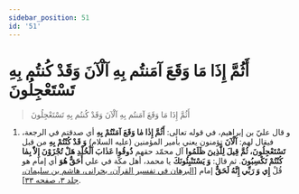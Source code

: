 ```yaml
---
sidebar_position: 51
id: '51'
---
```


# أَثُمَّ إِذَا مَا وَقَعَ آمَنتُم بِهِ آلْآنَ وَقَدْ كُنتُم بِهِ تَسْتَعْجِلُونَ

> أَثُمَّ إِذَا مَا وَقَعَ آمَنتُم بِهِ آلْآنَ وَقَدْ كُنتُم بِهِ تَسْتَعْجِلُونَ

1. و قال عليّ بن إبراهيم، في قوله تعالى: **أَثُمَّ إِذٰا مٰا وَقَعَ آمَنْتُمْ بِهِ**‌ أي
   صدقتم في الرجعة، فيقال لهم: **آلْآنَ**‌ تؤمنون يعني بأمير المؤمنين
   (عليه السلام) **وَ قَدْ كُنْتُمْ بِهِ**‌ من قبل **تَسْتَعْجِلُونَ‌، ثُمَّ‌ قِيلَ لِلَّذِينَ
   ظَلَمُوا** آل محمّد حقهم **ذُوقُوا عَذٰابَ اَلْخُلْدِ هَلْ تُجْزَوْنَ إِلاّٰ بِمٰا كُنْتُمْ
   تَكْسِبُونَ**‌. ثم قال: **وَ يَسْتَنْبِئُونَكَ**‌ يا محمد، أهل مكّة في علي **أَحَقٌّ
   هُوَ** أي إمام هو قُلْ **إِي وَ رَبِّي إِنَّهُ لَحَقٌّ**‌ إمام [[البرهان في تفسير
   القرآن، بحرانی، هاشم بن سلیمان، جلد ۳، صفحه
   ۳۳](https://noorlib.ir/fa/book/view/1911?volumeNumber=3&pageNumber=33)].


[1]: https://noorlib.ir/fa/book/view/1911?volumeNumber=3&pageNumber=33
